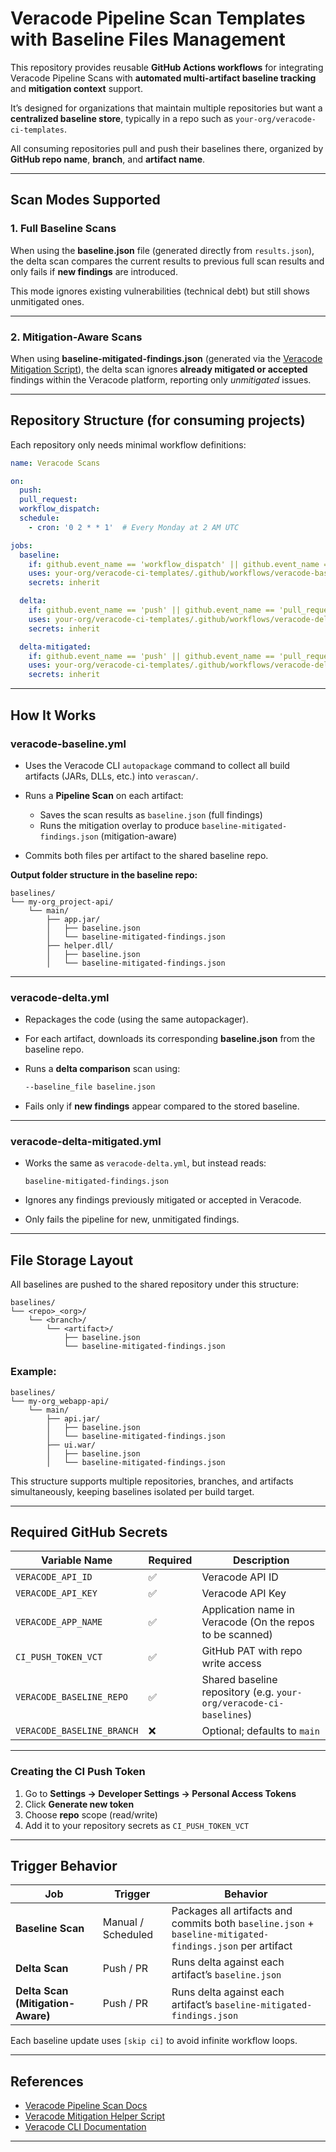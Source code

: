 
# Veracode Pipeline Scan Templates with Baseline Files Management

This repository provides reusable **GitHub Actions workflows** for integrating Veracode Pipeline Scans with **automated multi-artifact baseline tracking** and **mitigation context** support.

It’s designed for organizations that maintain multiple repositories but want a **centralized baseline store**, typically in a repo such as
`your-org/veracode-ci-templates`.

All consuming repositories pull and push their baselines there, organized by **GitHub repo name**, **branch**, and **artifact name**.

---

## Scan Modes Supported

### 1. **Full Baseline Scans**

When using the **baseline.json** file (generated directly from `results.json`), the delta scan compares the current results to previous full scan results and only fails if **new findings** are introduced.

This mode ignores existing vulnerabilities (technical debt) but still shows unmitigated ones.

---

### 2. **Mitigation-Aware Scans**

When using **baseline-mitigated-findings.json** (generated via the [Veracode Mitigation Script](https://github.com/tjarrettveracode/veracode-pipeline-mitigation)),
the delta scan ignores **already mitigated or accepted** findings within the Veracode platform, reporting only *unmitigated* issues.

---

## Repository Structure (for consuming projects)

Each repository only needs minimal workflow definitions:

```yaml
name: Veracode Scans

on:
  push:
  pull_request:
  workflow_dispatch:
  schedule:
    - cron: '0 2 * * 1'  # Every Monday at 2 AM UTC

jobs:
  baseline:
    if: github.event_name == 'workflow_dispatch' || github.event_name == 'schedule'
    uses: your-org/veracode-ci-templates/.github/workflows/veracode-baseline.yml@main
    secrets: inherit

  delta:
    if: github.event_name == 'push' || github.event_name == 'pull_request'
    uses: your-org/veracode-ci-templates/.github/workflows/veracode-delta.yml@main
    secrets: inherit

  delta-mitigated:
    if: github.event_name == 'push' || github.event_name == 'pull_request'
    uses: your-org/veracode-ci-templates/.github/workflows/veracode-delta-mitigated.yml@main
    secrets: inherit
```

---

## How It Works

### **veracode-baseline.yml**

* Uses the Veracode CLI `autopackage` command to collect all build artifacts (JARs, DLLs, etc.) into `verascan/`.
* Runs a **Pipeline Scan** on each artifact:

  * Saves the scan results as `baseline.json` (full findings)
  * Runs the mitigation overlay to produce `baseline-mitigated-findings.json` (mitigation-aware)
* Commits both files per artifact to the shared baseline repo.

**Output folder structure in the baseline repo:**

```
baselines/
└── my-org_project-api/
    └── main/
        ├── app.jar/
        │   ├── baseline.json
        │   └── baseline-mitigated-findings.json
        ├── helper.dll/
        │   ├── baseline.json
        │   └── baseline-mitigated-findings.json
```

---

### **veracode-delta.yml**

* Repackages the code (using the same autopackager).
* For each artifact, downloads its corresponding **baseline.json** from the baseline repo.
* Runs a **delta comparison** scan using:

  ```bash
  --baseline_file baseline.json
  ```
* Fails only if **new findings** appear compared to the stored baseline.

---

### **veracode-delta-mitigated.yml**

* Works the same as `veracode-delta.yml`, but instead reads:

  ```
  baseline-mitigated-findings.json
  ```
* Ignores any findings previously mitigated or accepted in Veracode.
* Only fails the pipeline for new, unmitigated findings.

---

## File Storage Layout

All baselines are pushed to the shared repository under this structure:

```
baselines/
└── <repo>_<org>/
    └── <branch>/
        └── <artifact>/
            ├── baseline.json
            └── baseline-mitigated-findings.json
```

### Example:

```
baselines/
└── my-org_webapp-api/
    └── main/
        ├── api.jar/
        │   ├── baseline.json
        │   └── baseline-mitigated-findings.json
        ├── ui.war/
        │   ├── baseline.json
        │   └── baseline-mitigated-findings.json
```

This structure supports multiple repositories, branches, and artifacts simultaneously, keeping baselines isolated per build target.

---

## Required GitHub Secrets

| Variable Name              | Required | Description                                                        |
| -------------------------- | -------- | ------------------------------------------------------------------ |
| `VERACODE_API_ID`          | ✅        | Veracode API ID                                                    |
| `VERACODE_API_KEY`         | ✅        | Veracode API Key                                                   |
| `VERACODE_APP_NAME`        | ✅        | Application name in Veracode (On the repos to be scanned)          |
| `CI_PUSH_TOKEN_VCT`        | ✅        | GitHub PAT with repo write access                                  |
| `VERACODE_BASELINE_REPO`   | ✅        | Shared baseline repository (e.g. `your-org/veracode-ci-baselines`) |
| `VERACODE_BASELINE_BRANCH` | ❌        | Optional; defaults to `main`                                       |

---

### Creating the CI Push Token

1. Go to **Settings → Developer Settings → Personal Access Tokens**
2. Click **Generate new token**
3. Choose **repo** scope (read/write)
4. Add it to your repository secrets as `CI_PUSH_TOKEN_VCT`

---

## Trigger Behavior

| Job                               | Trigger            | Behavior                                                                                                  |
| --------------------------------- | ------------------ | --------------------------------------------------------------------------------------------------------- |
| **Baseline Scan**                 | Manual / Scheduled | Packages all artifacts and commits both `baseline.json` + `baseline-mitigated-findings.json` per artifact |
| **Delta Scan**                    | Push / PR          | Runs delta against each artifact’s `baseline.json`                                                        |
| **Delta Scan (Mitigation-Aware)** | Push / PR          | Runs delta against each artifact’s `baseline-mitigated-findings.json`                                     |

Each baseline update uses `[skip ci]` to avoid infinite workflow loops.

---

## References

* [Veracode Pipeline Scan Docs](https://docs.veracode.com/r/r_pipeline_scan_commands)
* [Veracode Mitigation Helper Script](https://github.com/tjarrettveracode/veracode-pipeline-mitigation)
* [Veracode CLI Documentation](https://docs.veracode.com/r/CLI_Reference)

---
